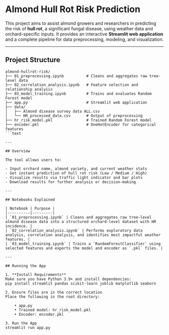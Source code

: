 # Almond Hull Rot Risk Prediction

This project aims to assist almond growers and researchers in predicting the risk of **hull rot**, a significant fungal disease, using weather data and orchard-specific inputs. It provides an interactive **Streamlit web application** and a complete pipeline for data preprocessing, modeling, and visualization.

---

## Project Structure
```text
almond-hullrot-risk/
├── 01_preprocessing.ipynb          # Cleans and aggregates raw tree-level data
├── 02_correlation_analysis.ipynb   # Feature selection and relationship analysis
├── 03_model_training.ipynb         # Trains and evaluates Random Forest model
├── app.py                          # Streamlit web application
├── data/
│   ├── Almond disease survey data ALL.csv
│   └── HR_processed_data.csv       # Output of preprocessing
├── hr_risk_model.pkl               # Trained Random Forest model
├── encoder.pkl                     # OneHotEncoder for categorical features
```text

---

## Overview

The tool allows users to:

- Input orchard name, almond variety, and current weather stats
- Get instant prediction of hull rot risk (Low / Medium / High)
- Visualize results via traffic light indicator and bar plots
- Download results for further analysis or decision-making

---

## Notebooks Explained

| Notebook | Purpose |
|----------|---------|
| `01_preprocessing.ipynb` | Cleans and aggregates raw tree-level almond disease data into a structured orchard-level dataset with HR incidence. |
| `02_correlation_analysis.ipynb` | Performs exploratory data analysis, correlation analysis, and identifies most impactful weather features. |
| `03_model_training.ipynb` | Trains a `RandomForestClassifier` using selected features and exports the model and encoder as `.pkl` files. |

---

## Running the App

1. **Install Requirements**  
Make sure you have Python 3.9+ and install dependencies:
pip install streamlit pandas scikit-learn joblib matplotlib seaborn

2. Ensure files are in the correct location
Place the following in the root directory:

	• app.py
	• Trained model: hr_risk_model.pkl
	• Encoder: encoder.pkl

3. Run the App
streamlit run app.py
